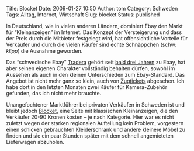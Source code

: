Title: Blocket
Date: 2009-01-27 10:50
Author: tom
Category: Schweden
Tags: Alltag, Internet, Wirtschaft
Slug: blocket
Status: published

In Deutschland, wie in vielen anderen Ländern, dominiert Ebay den Markt
für “Kleinanzeigen” im Internet. Das Konzept der Versteigerung und dass
der Preis durch die Mitbieter festgelegt wird, hat offensichtliche
Vorteile für Verkäufer und durch die vielen Käufer sind echte
Schnäppchen (schw: *klipp*) die Ausnahme geworden.

Das “schwedische Ebay” [Tradera](http://www.tradera.com) gehört seit
[bald drei Jahren](http://www.fiket.de/2006/04/25/ebay-kauft-tradera/)
zu Ebay, hat aber seinen eigenen Charakter vollständig behalten dürfen,
sowohl im Aussehen als auch in den kleinen Unterschieden zum
Ebay-Standard. Das Angebot ist nicht mehr ganz so klein, auch von
[Zugtickets](http://www.fiket.de/2008/03/29/zugtickets-ersteigern/)
abgesehen. Ich habe dort in den letzten Monaten zwei Käufer für
Kamera-Zubehör gefunden, das ich nicht mehr brauchte.

Unangefochtener Marktführer bei privaten Verkäufen in Schweden ist und
bleibt jedoch [Blocket](http://www.blocket.se), eine Seite mit
klassischen Kleinanzeigen, die den Verkäufer 20-90 Kronen kosten – je
nach Kategorie. Hier war es nicht zuletzt wegen der starken regionalen
Aufteilung kein Problem, vorgestern einen schicken gebrauchten
Kleiderschrank und andere kleinere Möbel zu finden und sie ein paar
Stunden später mit dem schnell angemieteten Lieferwagen abzuholen.

